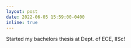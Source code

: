 ```yaml
---
layout: post
date: 2022-06-05 15:59:00-0400
inline: true
---
```


Started my bachelors thesis at Dept. of ECE, IISc!
